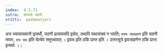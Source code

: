```yaml
---
index:  4.3.71
sutra:  छन्दसो यदणौ
vritti:  padamanjari
---
```


अत्र भवव्याख्यानौ द्वावर्थौ, यदणौ प्रत्ययावपि द्वावेव, तथापि यथासंख्यं न भवति; `तस्य व्याख्याने` इति यदणौ भवतः, `तत्र भवः` इति चेत्येवं समुच्चयात् । द्व्यच इति ठकि प्राप्त इति । उत्तरसूत्रे द्व्यज्ग्रहणेन ठकि प्राप्त इत्यर्थः ।।
